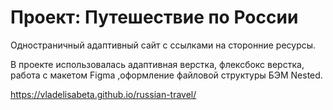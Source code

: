 # Проект: Путешествие по России


Одностраничный адаптивный сайт с ссылками на сторонние ресурсы.

В проекте использовалась адаптивная верстка, флексбокс верстка, работа с макетом Figma ,оформление файловой структуры БЭМ Nested.

https://vladelisabeta.github.io/russian-travel/
